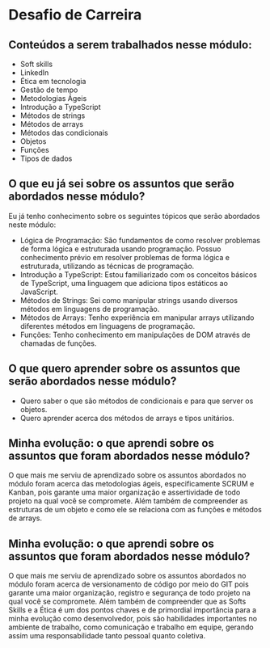 # Desafio de Carreira

## Conteúdos a serem trabalhados nesse módulo:

- Soft skills
- LinkedIn
- Ética em tecnologia
- Gestão de tempo
- Metodologias Ágeis
- Introdução a TypeScript
- Métodos de strings
- Métodos de arrays
- Métodos das condicionais
- Objetos
- Funções
- Tipos de dados

## O que eu já sei sobre os assuntos que serão abordados nesse módulo?

Eu já tenho conhecimento sobre os seguintes tópicos que serão abordados neste módulo:

- Lógica de Programação:  São fundamentos de como resolver problemas de forma lógica e estruturada usando programação. Possuo conhecimento prévio em resolver problemas de forma lógica e estruturada, utilizando as técnicas de programação.
- Introdução a TypeScript: Estou familiarizado com os conceitos básicos de TypeScript, uma linguagem que adiciona tipos estáticos ao JavaScript.
- Métodos de Strings: Sei como manipular strings usando diversos métodos em linguagens de programação.
- Métodos de Arrays: Tenho experiência em manipular arrays utilizando diferentes métodos em linguagens de programação.
- Funções: Tenho conhecimento em manipulações de DOM através de chamadas de funções.

## O que quero aprender sobre os assuntos que serão abordados nesse módulo?

- Quero saber o que são métodos de condicionais e para que server os objetos.
- Quero aprender acerca dos métodos de arrays e tipos unitários.

## Minha evolução: o que aprendi sobre os assuntos que foram abordados nesse módulo?

O que mais me serviu de aprendizado sobre os assuntos abordados no módulo foram acerca das metodologias ágeis, especificamente SCRUM e Kanban, pois garante uma maior organização e assertividade de todo projeto na qual você se compromete.
Além também de compreender as estruturas de um objeto e como ele se relaciona com as funções e métodos de arrays.

## Minha evolução: o que aprendi sobre os assuntos que foram abordados nesse módulo?

O que mais me serviu de aprendizado sobre os assuntos abordados no módulo foram acerca de versionamento de código por meio do GIT pois garante uma maior organização, registro e segurança de todo projeto na qual você se compromete.
Além também de compreender que as Softs Skills e a Ética é um dos pontos chaves e de primordial importância para a minha evolução como desenvolvedor, pois são habilidades importantes no ambiente de trabalho, como comunicação e trabalho em equipe, gerando assim uma responsabilidade tanto pessoal quanto coletiva.

